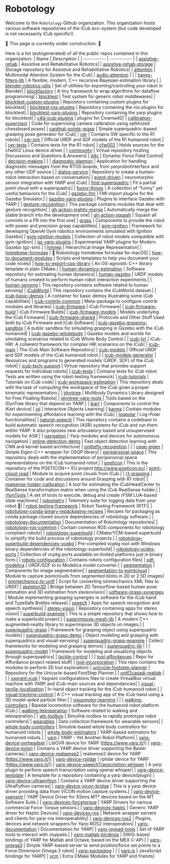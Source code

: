 Robotology
==========

Welcome to the `Robotology` Github organization.
This organization hosts various software repositories of the iCub eco-system (but code developed is not necessarily iCub specific!).

:construction: This page is currently under construction. :construction:

Here is a list (autogenerated) of all the public repos contained in this organization:
| Name | Description | 
| ----------- | ----------- | 
| [assistive-rehab](https://github.com/robotology/assistive-rehab) | Assistive and Rehabilitative Robotics| 
| [assistive-rehab-storage](https://github.com/robotology/assistive-rehab-storage) | Storage repository for Assistive and Rehabilitative Robotics| 
| [attention](https://github.com/robotology/attention) | Multimodal Attention System for the iCub| 
| [audio-attention](https://github.com/robotology/audio-attention) | | 
| [bayes-filters-lib](https://github.com/robotology/bayes-filters-lib) | A flexible, modern, C++ recursive Bayesian estimation library.| 
| [blender-robotics-utils](https://github.com/robotology/blender-robotics-utils) | Set of utilities for exporting/controlling your robot in Blender| 
| [blockfactory](https://github.com/robotology/blockfactory) | A tiny framework to wrap algorithms for dataflow programming| 
| [blocktest](https://github.com/robotology/blocktest) | Test system for generic robot middlewares| 
| [blocktest-custom-plugins](https://github.com/robotology/blocktest-custom-plugins) | Repository containing custom plugins for blocktest| 
| [blocktest-ros-plugins](https://github.com/robotology/blocktest-ros-plugins) | Repository containing the ros plugins for blocktest| 
| [blocktest-yarp-plugins](https://github.com/robotology/blocktest-yarp-plugins) | Repository containing the yarp plugins for blocktest| 
| [c4d-icub-plugins](https://github.com/robotology/c4d-icub-plugins) | plugins for Cinema4D| 
| [calibration-supervisor](https://github.com/robotology/calibration-supervisor) | Code for supervising camera calibration using optimized chessboard poses| 
| [cardinal-points-grasp](https://github.com/robotology/cardinal-points-grasp) | Simple superquadric-based grasping pose generator for iCub| 
| [cer](https://github.com/robotology/cer) | Contains SW specific to the R1 robots| 
| [cer-sim](https://github.com/robotology/cer-sim) | Official URDF and SDF models of the R1 humanoid robot.| 
| [cer-tests](https://github.com/robotology/cer-tests) | Contains tests for the R1 robot| 
| [cfw002](https://github.com/robotology/cfw002) | Holds sources for the cfw002 Linux device driver.| 
| [community](https://github.com/robotology/community) | Virtual repository hosting Discussions and Questions & Answers| 
| [d4c](https://github.com/robotology/d4c) | Dynamic Force Field Control| 
| [decision-making](https://github.com/robotology/decision-making) | | 
| [diagnostic-daemon](https://github.com/robotology/diagnostic-daemon) | Application for handling diagnostic messages from the RTOS boards, from yarprobotinterface and any other UDP source.| 
| [dialog-service](https://github.com/robotology/dialog-service) | Repository to create a human-robot interaction based on conversation| 
| [event-driven](https://github.com/robotology/event-driven) | neuromorphic sensor integration with YARP and iCub| 
| [find-superquadric](https://github.com/robotology/find-superquadric) | Fit a partial point cloud with a superquadric| 
| [funny-things](https://github.com/robotology/funny-things) | A collection of "funny" yet useful behaviors for the iCub| 
| [gazebo-fmi](https://github.com/robotology/gazebo-fmi) | FMI import plugins for the Gazebo Simulator.| 
| [gazebo-yarp-plugins](https://github.com/robotology/gazebo-yarp-plugins) | Plugins to interface Gazebo with YARP.| 
| [gesture-recognition](https://github.com/robotology/gesture-recognition) | This package contains modules that deal with gesture recognition| 
| [gh-action-nightly-merge](https://github.com/robotology/gh-action-nightly-merge) | Automatically merge the stable branch into the development one| 
| [gh-action-squash](https://github.com/robotology/gh-action-squash) | Squash all commits in a PR into the first one| 
| [grasp](https://github.com/robotology/grasp) | Components to provide the robot with power and precision grasp capabilities| 
| [gym-ignition](https://github.com/robotology/gym-ignition) | Framework for developing OpenAI Gym robotics environments simulated with Ignition Gazebo| 
| [gym-ignition-models](https://github.com/robotology/gym-ignition-models) | Collection of robot models compatible with gym-ignition| 
| [gz-yarp-plugins](https://github.com/robotology/gz-yarp-plugins) | Experimental YARP plugins for Modern Gazebo (gz-sim).| 
| [himrep](https://github.com/robotology/himrep) | Hierarchical Image Representation| 
| [homebrew-formulae](https://github.com/robotology/homebrew-formulae) | 🍻 Robotology homebrew formulae for macOS| 
| [how-to-document-modules](https://github.com/robotology/how-to-document-modules) | Scripts and templates to help you document your code nicely| 
| [how-to-export-cpp-library](https://github.com/robotology/how-to-export-cpp-library) | An OS-agnostic C++ library template in plain CMake.| 
| [human-dynamics-estimation](https://github.com/robotology/human-dynamics-estimation) | Software repository for estimating human dynamics| 
| [human-gazebo](https://github.com/robotology/human-gazebo) | URDF models of humans created to perform human robot interaction experiments.| 
| [human-sensing](https://github.com/robotology/human-sensing) | This repository contains software related to human sensing| 
| [iCubWorld](https://github.com/robotology/iCubWorld) | This repository contains the iCubWorld dataset.| 
| [icub-basic-demos](https://github.com/robotology/icub-basic-demos) | A container for basic demos illustrating some iCub capabilities| 
| [icub-contrib-common](https://github.com/robotology/icub-contrib-common) | Meta-package to configure contrib modules and libraries| 
| [icub-firmware](https://github.com/robotology/icub-firmware) | iCub Firmware| 
| [icub-firmware-build](https://github.com/robotology/icub-firmware-build) | iCub Firmware Builds| 
| [icub-firmware-models](https://github.com/robotology/icub-firmware-models) | Models underlying the iCub Firmware| 
| [icub-firmware-shared](https://github.com/robotology/icub-firmware-shared) | Protocols and Other Stuff Used both by iCub Firmware and iCub Software| 
| [icub-gazebo-grasping-sandbox](https://github.com/robotology/icub-gazebo-grasping-sandbox) | A public sandbox for simulating grasping in Gazebo with the iCub humanoid| 
| [icub-gazebo-wholebody](https://github.com/robotology/icub-gazebo-wholebody) | Gazebo models and worlds for simulating scenarios related to iCub Whole Body Control.| 
| [icub-hri](https://github.com/robotology/icub-hri) | iCub-HRI: A coherent framework for complex HRI scenarios on the iCub| 
| [icub-main](https://github.com/robotology/icub-main) | The iCub Main Software Repository| 
| [icub-models](https://github.com/robotology/icub-models) | Official URDF and SDF models of the iCub humanoid robot.| 
| [icub-models-generator](https://github.com/robotology/icub-models-generator) | Resources and programs to generated models (URDF, SDF) of the iCub robot| 
| [icub-tech-support](https://github.com/robotology/icub-tech-support) | Virtual repository that provides support requests for individual robots| 
| [icub-tests](https://github.com/robotology/icub-tests) | Contains tests for iCub robot Tests are written using the robot-testing framework| 
| [icub-tutorials](https://github.com/robotology/icub-tutorials) | Tutorials on iCub code| 
| [icub-workspace-estimation](https://github.com/robotology/icub-workspace-estimation) | This repository deals with the task of computing the workspace of the iCub given a proper kinematic representation.| 
| [idyntree](https://github.com/robotology/idyntree) | Multibody Dynamics Library designed for Free Floating Robots| 
| [idyntree-yarp-tools](https://github.com/robotology/idyntree-yarp-tools) | Tools based on the iDynTree library that depend on YARP.| 
| [ikart](https://github.com/robotology/ikart) | Components to control the iKart device| 
| [iol](https://github.com/robotology/iol) | Interactive Objects Learning| 
| [karma](https://github.com/robotology/karma) | Contain modules for experimenting affordance learning with the iCub| 
| [logpolar](https://github.com/robotology/logpolar) | Log-Polar functionalities| 
| [natural-speech](https://github.com/robotology/natural-speech) | This repository contains a codebase to build automatic speech recognition (ASR) systems for iCub and run them within YARP. It also proposes new articulatory-based and unsupervised models for ASR.| 
| [navigation](https://github.com/robotology/navigation) | Yarp modules and devices for autonomous navigation| 
| [online-detection-demo](https://github.com/robotology/online-detection-demo) | Fast object detection learning with CNN and kernel based architecture| 
| [onthefly-recognition](https://github.com/robotology/onthefly-recognition) | | 
| [osqp-eigen](https://github.com/robotology/osqp-eigen) | Simple Eigen-C++ wrapper for OSQP library| 
| [peripersonal-space](https://github.com/robotology/peripersonal-space) | This repository deals with the implementation of peripersonal space representations on the iCub humanoid robot.| 
| [poeticon](https://github.com/robotology/poeticon) | This is the repository of the POETICON++ EU project http://www.poeticon.eu| 
| [point-cloud-read](https://github.com/robotology/point-cloud-read) | Module to acquire point clouds from iCub.| 
| [r1-grasping](https://github.com/robotology/r1-grasping) | Container for code and discussions around Grasping with R1 robot| 
| [realsense-holder-calibration](https://github.com/robotology/realsense-holder-calibration) | A tool for estimating the iCubHeadCenter to RealSense transformation matrix when using the iCub RealSense holder.| 
| [rfsmTools](https://github.com/robotology/rfsmTools) | A set of tools to execute, debug and create rFSM LUA-based state machines| 
| [robometry](https://github.com/robotology/robometry) | Telemetry suite for logging data from your robot 🤖| 
| [robot-testing-framework](https://github.com/robotology/robot-testing-framework) | Robot Testing Framework (RTF)| 
| [robotology-conda-binary-repackaging-recipes](https://github.com/robotology/robotology-conda-binary-repackaging-recipes) | Recipes for packaging as conda package closed source dependencies of robotology software.| 
| [robotology-documentation](https://github.com/robotology/robotology-documentation) | Documentation of Robotology repositories| 
| [robotology-ros-common](https://github.com/robotology/robotology-ros-common) | Contain common ROS components for robotology compliant robots| 
| [robotology-superbuild](https://github.com/robotology/robotology-superbuild) | CMake/YCM-based superbuild to simplify the build process of robotology projects.| 
| [robotology-superbuild-dependencies-vcpkg](https://github.com/robotology/robotology-superbuild-dependencies-vcpkg) | Pre-compiled vcpkg root with Windows binary dependencies of the robotology-superbuild| 
| [robotology-vcpkg-ports](https://github.com/robotology/robotology-vcpkg-ports) | Collection of vcpkg ports available on limited platforms just in binary form.| 
| [robots-configuration](https://github.com/robotology/robots-configuration) | Contains robots configuration files| 
| [sdf-modelica](https://github.com/robotology/sdf-modelica) | URDF/SDF to to Modelica model converter.| 
| [segmentation](https://github.com/robotology/segmentation) | Components for image segmentation| 
| [segmentation-to-pointcloud](https://github.com/robotology/segmentation-to-pointcloud) | Module to capture pointclouds from segmented blobs in 2D or 2.5D images| 
| [simmechanics-to-urdf](https://github.com/robotology/simmechanics-to-urdf) | Script for converting simmechanics XML files to URDF| 
| [skeleton3D](https://github.com/robotology/skeleton3D) | Bridge between 2D Tensorflow-based human pose estimation and 3D estimation from stereovision| 
| [software-grasp-synergies](https://github.com/robotology/software-grasp-synergies) | Module implementing grasping synergies in software for the iCub hand and TypeSafe Bottles release| 
| [speech](https://github.com/robotology/speech) | Apps for speech recognition and speech synthesis| 
| [stereo-vision](https://github.com/robotology/stereo-vision) | Repository containing apps for stereo vision| 
| [superbuild-example](https://github.com/robotology/superbuild-example) | This is a simple repository that shows how to make a superbuild project.| 
| [superimpose-mesh-lib](https://github.com/robotology/superimpose-mesh-lib) | A modern C++ augmented-reality library to superimpose 3D objects on images.| 
| [superquadric-grasp](https://github.com/robotology/superquadric-grasp) | Framework for grasping object using superquadric models| 
| [superquadric-grasp-demo](https://github.com/robotology/superquadric-grasp-demo) | Object modeling and grasping with superquadrics and visual-servoing| 
| [superquadric-grasp-example](https://github.com/robotology/superquadric-grasp-example) | Collect frameworks for modeling and grasping demos| 
| [superquadric-lib](https://github.com/robotology/superquadric-lib) | | 
| [superquadric-model](https://github.com/robotology/superquadric-model) | Framework for modeling and visualizing objects through superquadrics| 
| [tactile-control](https://github.com/robotology/tactile-control) | | 
| [tool-affordances](https://github.com/robotology/tool-affordances) | Repo for Affordance project related stuff| 
| [tool-incorporation](https://github.com/robotology/tool-incorporation) | This repo contains the modules to perform 3D tool exploration| 
| [unicycle-footstep-planner](https://github.com/robotology/unicycle-footstep-planner) | Repository for the Unicycle-based FootStep Planner.| 
| [urdf2casadi-matlab](https://github.com/robotology/urdf2casadi-matlab) | | 
| [vagrant-icub](https://github.com/robotology/vagrant-icub) | Vagrant configurations files to create VirtualBox virtual machine with YARP and iCub-main sources and dependancies| 
| [visual-tactile-localization](https://github.com/robotology/visual-tactile-localization) | In-hand object tracking for the iCub humanoid robot.| 
| [visual-tracking-control](https://github.com/robotology/visual-tracking-control) | A C++ visual tracking app of the iCub hand using a 3D model-aided particle filter.| 
| [visuomotor-learning](https://github.com/robotology/visuomotor-learning) | | 
| [walking-controllers](https://github.com/robotology/walking-controllers) | Bipedal locomotion software for the humanoid robot platform iCub.| 
| [walking-teleoperation](https://github.com/robotology/walking-teleoperation) | Software related to walking and teleoperation.| 
| [wb-toolbox](https://github.com/robotology/wb-toolbox) | Simulink toolbox to rapidly prototype robot controllers| 
| [wearables](https://github.com/robotology/wearables) | Data collection framework for wearable sensors| 
| [whole-body-controllers](https://github.com/robotology/whole-body-controllers) | Simulink-based whole body controllers for humanoid robots.| 
| [whole-body-estimators](https://github.com/robotology/whole-body-estimators) | YARP-based estimators for humanoid robots.| 
| [yarp](https://github.com/robotology/yarp) | YARP - Yet Another Robot Platform| 
| [yarp-device-ovrheadset](https://github.com/robotology/yarp-device-ovrheadset) | LibOVR device for YARP (https://www.yarp.it/)| 
| [yarp-device-pylon](https://github.com/robotology/yarp-device-pylon) | Contains a YARP device driver supporting the Basler cameras| 
| [yarp-device-realsense2](https://github.com/robotology/yarp-device-realsense2) | realsense2 device for YARP (https://www.yarp.it/)| 
| [yarp-device-rplidar](https://github.com/robotology/yarp-device-rplidar) | rplidar device for YARP (https://www.yarp.it/)| 
| [yarp-device-speechTranscription-whisper](https://github.com/robotology/yarp-device-speechTranscription-whisper) | A yarp plugin to perform speech transcription using openai whisper| 
| [yarp-device-template](https://github.com/robotology/yarp-device-template) | A template for a repository containing a yarp device/plugin| 
| [yarp-device-ultrapython](https://github.com/robotology/yarp-device-ultrapython) | Contains a YARP device driver supporting the UltraPython cameras| 
| [yarp-device-vicon-bridge](https://github.com/robotology/yarp-device-vicon-bridge) | This is a yarp device driver providing data from VICON motion capture systems.| 
| [yarp-device-xsensmt](https://github.com/robotology/yarp-device-xsensmt) | YARP Device Driver for XSens MT* devices based on the MT Software Suite.| 
| [yarp-devices-forcetorque](https://github.com/robotology/yarp-devices-forcetorque) | YARP Drivers for various commercial Force Torque sensors.| 
| [yarp-devices-haptic](https://github.com/robotology/yarp-devices-haptic) | Generic YARP driver for Haptic Devices| 
| [yarp-devices-ros](https://github.com/robotology/yarp-devices-ros) | Network wrapper servers and clients for yarp-ros interoperability| 
| [yarp-devices-ros2](https://github.com/robotology/yarp-devices-ros2) | Plugins, devices and network wrappers for Yarp-ROS2 interoperation| 
| [yarp-documentation](https://github.com/robotology/yarp-documentation) | Documentation for YARP| 
| [yarp-joypad-tools](https://github.com/robotology/yarp-joypad-tools) | Set of YARP tools to interact with Joypads.| 
| [yarp-matlab-bindings](https://github.com/robotology/yarp-matlab-bindings) | SWIG-based bindings of YARP for Matlab and Octave, based on the MEX C-API.| 
| [yarp-omega3](https://github.com/robotology/yarp-omega3) | Simple YARP-based server to send position/force set points to a Force Dimension Omega.3 robot| 
| [yarp-packaging](https://github.com/robotology/yarp-packaging) | | 
| [yarp.js](https://github.com/robotology/yarp.js) | JavaScript bindings for YARP!| 
| [ycm](https://github.com/robotology/ycm) | Extra CMake Modules for YARP and friends| 
